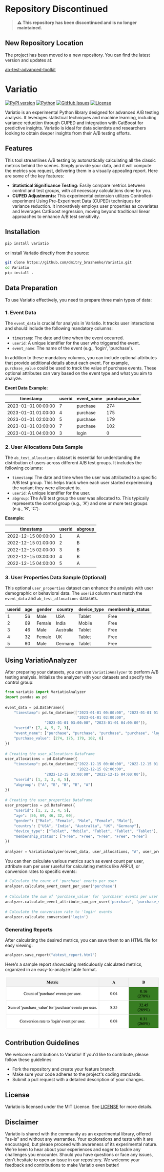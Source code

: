 # Repository Discontinued

> **⚠️ This repository has been discontinued and is no longer maintained.**

## New Repository Location

The project has been moved to a new repository. You can find the latest version and updates at:

[ab-test-advanced-toolkit](https://github.com/dmitry-brazhenko/ab-test-advanced-toolkit)


# Variatio
[![PyPI version](https://img.shields.io/pypi/v/variatio.svg)](https://pypi.org/project/variatio/)
[![Python](https://github.com/dmitry-brazhenko/SharpToken/actions/workflows/build-test-and-publish.yml/badge.svg?branch=main)](https://github.com/dmitry-brazhenko/SharpToken/actions/workflows/build-test-and-publish.yml)
[![GitHub Issues](https://img.shields.io/github/issues/dmitry-brazhenko/Variatio.svg)](https://github.com/dmitry-brazhenko/Variatio/issues)
[![License](https://img.shields.io/badge/license-MIT-blue.svg)](LICENSE)

Variatio is an experimental Python library designed for advanced A/B testing analysis. It leverages statistical techniques and machine learning, including variance reduction through CUPED and integration with CatBoost for predictive insights. Variatio is ideal for data scientists and researchers looking to obtain deeper insights from their A/B testing efforts.

## Features

This tool streamlines A/B testing by automatically calculating all the classic metrics behind the scenes. Simply provide your data, and it will compute the metrics you request, delivering them in a visually appealing report. Here are some of the key features:

- **Statistical Significance Testing:** Easily compare metrics between control and test groups, with all necessary calculations done for you.
- **CUPED Adjustments:** This experimental extension utilizes Controlled-experiment Using Pre-Experiment Data (CUPED) techniques for variance reduction. It innovatively employs user properties as covariates and leverages CatBoost regression, moving beyond traditional linear approaches to enhance A/B test sensitivity.



## Installation

```bash
pip install variatio
```

or install Variatio directly from the source:

```bash
git clone https://github.com/dmitry_brazhenko/Variatio.git
cd Variatio
pip install .
```

## Data Preparation

To use Variatio effectively, you need to prepare three main types of data:

### 1. Event Data

The `event_data` is crucial for analysis in Variatio. It tracks user interactions and should include the following mandatory columns:

- `timestamp`: The date and time when the event occurred.
- `userid`: A unique identifier for the user who triggered the event.
- `event_name`: The name of the event (e.g., 'login', 'purchase').

In addition to these mandatory columns, you can include optional attributes that provide additional details about each event. For example, `purchase_value` could be used to track the value of purchase events. These optional attributes can vary based on the event type and what you aim to analyze.

**Event Data Example:**

| timestamp           | userid | event_name | purchase_value |
|---------------------|--------|------------|----------------|
| 2023-01-01 00:00:00 | 7      | purchase   | 274            |
| 2023-01-01 01:00:00 | 4      | purchase   | 175            |
| 2023-01-01 02:00:00 | 5      | purchase   | 179            |
| 2023-01-01 03:00:00 | 7      | purchase   | 102            |
| 2023-01-01 04:00:00 | 3      | login      | 0              |

### 2. User Allocations Data Sample

The `ab_test_allocations` dataset is essential for understanding the distribution of users across different A/B test groups. It includes the following columns:

- `timestamp`: The date and time when the user was attributed to a specific A/B test group. This helps track when each user started experiencing the variant they were allocated to.
- `userid`: A unique identifier for the user.
- `abgroup`: The A/B test group the user was allocated to. This typically represents the control group (e.g., 'A') and one or more test groups (e.g., 'B', 'C').

**Example:**

| timestamp           | userid | abgroup |
|---------------------|--------|---------|
| 2022-12-15 00:00:00 | 1      | A       |
| 2022-12-15 01:00:00 | 2      | B       |
| 2022-12-15 02:00:00 | 3      | B       |
| 2022-12-15 03:00:00 | 4      | B       |
| 2022-12-15 04:00:00 | 5      | A       |



### 3. User Properties Data Sample (Optional)

This optional `user_properties` dataset can enhance the analysis with user demographic or behavioral data. The `userid` column must match the `event_data` and `ab_test_allocations` datasets.

| userid | age | gender | country    | device_type | membership_status |
|--------|-----|--------|------------|-------------|-------------------|
| 1      | 56  | Male   | USA        | Tablet      | Free              |
| 2      | 69  | Female | India      | Mobile      | Free              |
| 3      | 46  | Male   | Australia  | Tablet      | Free              |
| 4      | 32  | Female | UK         | Tablet      | Free              |
| 5      | 60  | Male   | Germany    | Tablet      | Free              |


## Using VariatioAnalyzer

After preparing your datasets, you can use `VariatioAnalyzer` to perform A/B testing analysis. Initialize the analyzer with your datasets and specify the control group:

```python
from variatio import VariatioAnalyzer
import pandas as pd

event_data = pd.DataFrame({
    "timestamp": pd.to_datetime(["2023-01-01 00:00:00", "2023-01-01 01:00:00", 
                                 "2023-01-01 02:00:00",
                  "2023-01-01 03:00:00", "2023-01-01 04:00:00"]),
    "userid": [7, 4, 5, 7, 3],
    "event_name": ["purchase", "purchase", "purchase", "purchase", "login"],
    "purchase_value": [274, 175, 179, 102, 0]
})

# Creating the user_allocations DataFrame
user_allocations = pd.DataFrame({
    "timestamp": pd.to_datetime(["2022-12-15 00:00:00", "2022-12-15 01:00:00", 
                                 "2022-12-15 02:00:00",
                  "2022-12-15 03:00:00", "2022-12-15 04:00:00"]),
    "userid": [1, 2, 3, 4, 5],
    "abgroup": ["A", "B", "B", "B", "A"]
})

# Creating the user_properties DataFrame
user_properties = pd.DataFrame({
    "userid": [1, 2, 3, 4, 5],
    "age": [56, 69, 46, 32, 60],
    "gender": ["Male", "Female", "Male", "Female", "Male"],
    "country": ["USA", "India", "Australia", "UK", "Germany"],
    "device_type": ["Tablet", "Mobile", "Tablet", "Tablet", "Tablet"],
    "membership_status": ["Free", "Free", "Free", "Free", "Free"]
})

analyzer = VariatioAnalyzer(event_data, user_allocations, "A", user_properties)
```

You can then calculate various metrics such as event count per user, attribute sum per user (useful for calculating metrics like ARPU), or conversion rates to specific events:

```python
# Calculate the count of 'purchase' events per user
analyzer.calculate_event_count_per_user('purchase')

# Calculate the sum of 'purchase_value' for 'purchase' events per user
analyzer.calculate_event_attribute_sum_per_user('purchase', 'purchase_value')

# Calculate the conversion rate to 'login' events
analyzer.calculate_conversion('login')
```

### Generating Reports

After calculating the desired metrics, you can save them to an HTML file for easy viewing:

```python
analyzer.save_report("abtest_report.html")
```

Here's a sample report showcasing meticulously calculated metrics, organized in an easy-to-analyze table format.

![](examples/metrics_example.png)


## Contribution Guidelines

We welcome contributions to Variatio! If you'd like to contribute, please follow these guidelines:

- Fork the repository and create your feature branch.
- Make sure your code adheres to the project's coding standards.
- Submit a pull request with a detailed description of your changes.



## License

Variatio is licensed under the MIT License. See [LICENSE](LICENSE) for more details.

## Disclaimer

Variatio is shared with the community as an experimental library, offered "as-is" and without any warranties. Your explorations and tests with it are encouraged, but please proceed with awareness of its experimental nature. We're keen to hear about your experiences and eager to tackle any challenges you encounter. Should you have questions or face any issues, don't hesitate to open an issue in our repository. We welcome your feedback and contributions to make Variatio even better!
